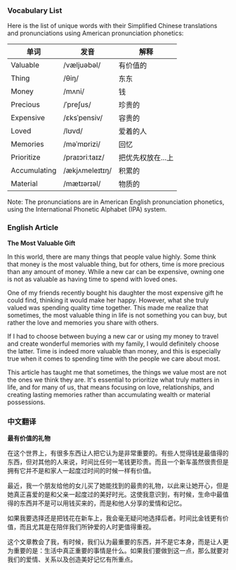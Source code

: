 
### Vocabulary List
Here is the list of unique words with their Simplified Chinese translations and pronunciations using American pronunciation phonetics:

| 单词 | 发音 | 解释 |
|------|------|------|
| Valuable | /væljuəbəl/ | 有价值的 |
| Thing | /θiŋ/ | 东东 |
| Money | /mʌni/ | 钱 |
| Precious | /ˈpreʃus/ | 珍贵的 |
| Expensive | /ɛksˈpensiv/ | 容贵的 |
| Loved | /lʊvd/ | 爱着的人 |
| Memories | /məˈmɒrizi/ | 回忆 |
| Prioritize | /praɪɔriːtaɪz/ | 把优先权放在...上 |
| Accumulating | /ækjʌmeleɪtɪŋ/ | 积累的 |
| Material | /mætɪərɪəl/ | 物质的 |

Note: The pronunciations are in American English pronunciation phonetics, using the International Phonetic Alphabet (IPA) system.

### English Article
**The Most Valuable Gift**

In this world, there are many things that people value highly. Some think that money is the most valuable thing, but for others, time is more precious than any amount of money. While a new car can be expensive, owning one is not as valuable as having time to spend with loved ones.

One of my friends recently bought his daughter the most expensive gift he could find, thinking it would make her happy. However, what she truly valued was spending quality time together. This made me realize that sometimes, the most valuable thing in life is not something you can buy, but rather the love and memories you share with others.

If I had to choose between buying a new car or using my money to travel and create wonderful memories with my family, I would definitely choose the latter. Time is indeed more valuable than money, and this is especially true when it comes to spending time with the people we care about most.

This article has taught me that sometimes, the things we value most are not the ones we think they are. It's essential to prioritize what truly matters in life, and for many of us, that means focusing on love, relationships, and creating lasting memories rather than accumulating wealth or material possessions.

### 中文翻译
**最有价值的礼物**

在这个世界上，有很多东西让人把它认为是非常重要的。有些人觉得钱是最值得的东西，但对其他的人来说，时间比任何一笔钱更珍贵。而且一个新车虽然很贵但是拥有它并不是和家人一起度过时间的时候一样有价值。

最近，我一个朋友给他的女儿买了她能找到的最贵的礼物，以此来让她开心，但是她真正喜爱的是和父亲一起度过的美好时光。这使我意识到，有时候，生命中最值得的东西并不是可以用钱买来的，而是和他人分享的爱情和记忆。

如果我要选择还是把钱花在新车上，我会毫无疑问地选择后者。时间比金钱更有价值，而且尤其是在陪伴我们所钟爱的人时更值得重视。

这个文章教会了我，有时候，我们认为最重要的东西，并不是它本身，而是让人更为重要的是：生活中真正重要的事情是什么。如果我们要做到这一点，那么就要对我们的爱情、关系以及创造美好记忆有所重点。
    